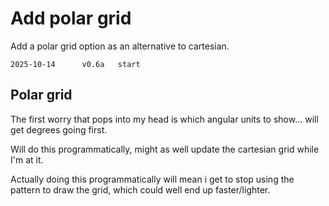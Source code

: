 Add polar grid
==============

Add a polar grid option as an alternative to cartesian.

```
2025-10-14		v0.6a	start
```


Polar grid
----------

The first worry that pops into my head is which angular units to show... will get degrees going first.

Will do this programmatically, might as well update the cartesian grid while I'm at it.

Actually doing this programmatically will mean i get to stop using the pattern to draw the grid, which could well end up faster/lighter.
